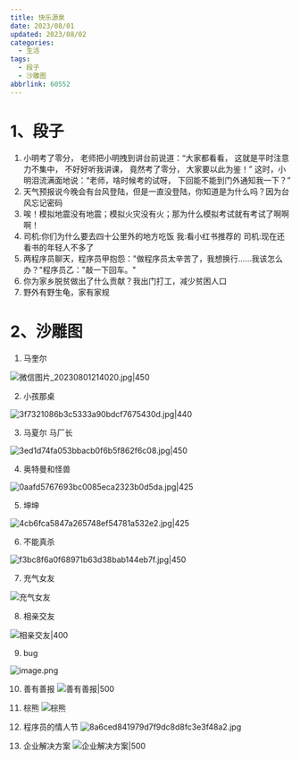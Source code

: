 ```yaml
---
title: 快乐源泉
date: 2023/08/01
updated: 2023/08/02
categories:
  - 生活
tags:
  - 段子
  - 沙雕图
abbrlink: 60552
---
```


# 1、段子

1. 小明考了零分， 老师把小明拽到讲台前说道：“大家都看看， 这就是平时注意力不集中， 不好好听我讲课， 竟然考了零分， 大家要以此为鉴！” 这时，小明泪流满面地说：“老师，啥时候考的试呀， 下回能不能到门外通知我一下？”
2. 天气预报说今晚会有台风登陆，但是一直没登陆，你知道是为什么吗？因为台风忘记密码
3. 唉！模拟地震没有地震；模拟火灾没有火；那为什么模拟考试就有考试了啊啊啊！
4. 司机:你们为什么要去四十公里外的地方吃饭 我:看小红书推荐的 司机:现在还看书的年轻人不多了
5. 两程序员聊天，程序员甲抱怨："做程序员太辛苦了，我想换行……我该怎么办？"程序员乙："敲一下回车。"
6. 你为家乡脱贫做出了什么贡献？我出门打工，减少贫困人口
7. 野外有野生龟，家有家规



# 2、沙雕图

1. 马奎尔

![微信图片_20230801214020.jpg|450](https://yancey-note-img.oss-cn-beijing.aliyuncs.com/202308012146393.jpg)

2. 小孩那桌

![3f7321086b3c5333a90bdcf7675430d.jpg|440](https://yancey-note-img.oss-cn-beijing.aliyuncs.com/202308012148418.jpg)

3. 马夏尔 马厂长

![3ed1d74fa053bbacb0f6b5f862f6c08.jpg|450](https://yancey-note-img.oss-cn-beijing.aliyuncs.com/202308012149967.jpg)


4. 奥特曼和怪兽

![0aafd5767693bc0085eca2323b0d5da.jpg|425](https://yancey-note-img.oss-cn-beijing.aliyuncs.com/202308012149723.jpg)

5. 坤坤

![4cb6fca5847a265748ef54781a532e2.jpg|425](https://yancey-note-img.oss-cn-beijing.aliyuncs.com/202308012150033.jpg)

6. 不能真杀

![f3bc8f6a0f68971b63d38bab144eb7f.jpg|450](https://yancey-note-img.oss-cn-beijing.aliyuncs.com/202308012151766.jpg)

7. 充气女友

![充气女友](https://yancey-note-img.oss-cn-beijing.aliyuncs.com/202308022222086.jpg)

8. 相亲交友

![相亲交友|400](https://yancey-note-img.oss-cn-beijing.aliyuncs.com/202308041600016.jpg)

9. bug

![image.png](https://yancey-note-img.oss-cn-beijing.aliyuncs.com/202308181402278.png)

10. 善有善报
![善有善报|500](https://yancey-note-img.oss-cn-beijing.aliyuncs.com/202308222147229.jpg)

11. 棕熊
![棕熊](https://yancey-note-img.oss-cn-beijing.aliyuncs.com/202308222149675.jpg)

12. 程序员的情人节
![8a6ced841979d7f9dc8d8fc3e3f48a2.jpg](https://yancey-note-img.oss-cn-beijing.aliyuncs.com/202308222156761.jpg)

13. 企业解决方案
![企业解决方案|500](https://yancey-note-img.oss-cn-beijing.aliyuncs.com/202308231441866.png)
